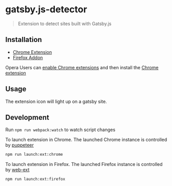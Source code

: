 # gatsby.js-detector

> Extension to detect sites built with Gatsby.js

## Installation

- [Chrome Extension][chrome-marketplace]
- [Firefox Addon][firefox-marketplace]

Opera Users can [enable Chrome extensions](https://addons.opera.com/extensions/details/download-chrome-extension-9/)
and then install the [Chrome extension][chrome-marketplace]

## Usage

The extension icon will light up on a gatsby site.

## Development

Run `npm run webpack:watch` to watch script changes

To launch extension in Chrome. The launched Chrome instance is controlled by [puppeteer]

```bash
npm run launch:ext:chrome
```

To launch extension in Firefox. The launched Firefox instance is controlled by [web-ext]

```bash
npm run launch:ext:firefox
```

[chrome-marketplace]: https://chrome.google.com/webstore/detail/gatbsyjs-detector/ebnangjfmhfioccbaepehadakhiffapm/
[firefox-marketplace]: https://addons.mozilla.org/en-US/firefox/addon/gatbsy-js-detector/
[puppeteer]: https://github.com/GoogleChrome/puppeteer
[web-ext]: https://github.com/mozilla/web-ext
